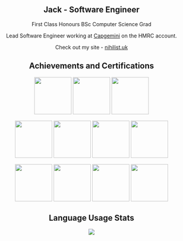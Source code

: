 <div align="center"/>

## Jack - Software Engineer
  
First Class Honours BSc Computer Science Grad

Lead Software Engineer working at [Capgemini](https://www.capgemini.com/gb-en/) on the HMRC account.
  
Check out my site - [nihilist.uk](https://nihilist.uk)

## Achievements and Certifications

[<img src="https://images.credly.com/images/8b8ed108-e77d-4396-ac59-2504583b9d54/cka_from_cncfsite__281_29.png" width=100>](https://www.credly.com/badges/db3005cd-aead-43d3-8b30-fc59ef8b0767/public_url)
[<img src="https://images.credly.com/images/4136ced8-75d5-4afb-8677-40b6236e2672/azure-ai-fundamentals-600x600.png" width=100>](https://learn.microsoft.com/api/credentials/share/en-us/JackWalker-1706/AB9028417F7C4133?sharingId=903CB362A3F07B4)
[<img src="https://images.credly.com/images/61f56aa4-16fd-403c-90bc-1d90dba1fa99/image.png" width=100>](https://learn.microsoft.com/api/credentials/share/en-us/JackWalker-1706/371631A05043004E?sharingId=903CB362A3F07B4)

[<img src="https://images.credly.com/size/680x680/images/00634f82-b07f-4bbd-a6bb-53de397fc3a6/image.png" width=100>](https://www.credly.com/badges/d6a7f6b1-1f9e-49cb-b2e6-40de61f324f7/public_url)
[<img src="https://images.credly.com/size/680x680/images/145a5de8-7390-4d57-b4cb-a10e2f9394e2/image.png" width=100>](https://www.credly.com/badges/b60dc5b8-2b9e-4de1-ba54-b15b18aeb09c/public_url)
[<img src="https://i.ibb.co/SVFxBfy/OCI2024-GAIOCP.png" width=100>](https://catalog-education.oracle.com/ords/certview/sharebadge?id=1960265745F67DC2F4376A5DC1F49F8948D3C80AF78AC77325DBBA179E8E9F43)
[<img src="https://i.ibb.co/zmKGygz/OCI23-AIFCA.png" width=100>](https://catalog-education.oracle.com/ords/certview/sharebadge?id=414811EADFDDA685F7224A2C473F0EC89DD8A67801E44D6BA2B8E70F224A7528)

[<img src="https://istqb-main-web-prod.s3.amazonaws.com/media/original_images/CTFL_J1Htlr0.png" width=100>](https://www.istqb.org/certifications/certified-tester-foundation-level)
[<img src="https://images.credly.com/size/680x680/images/f28a92f1-2837-4770-add0-70008be15e89/image.png" width=100>](https://www.credly.com/badges/f5a0e265-e84f-4bbc-a62a-c4fa5d23f96c/public_url)
[<img src="https://images.credly.com/images/f193424d-0f7b-4e05-99df-82c8da2feec1/blob" width=100>](https://www.credly.com/badges/7fadaf4d-8cf5-4162-8393-44ddfee1f098/public_url)
[<img src="https://images.credly.com/images/647a2912-0b98-4ee3-9cc0-0c89a01cdc02/blob" width=100>](https://www.credly.com/badges/28dd1dde-7359-421c-8c4b-f6b0c3effb17/public_url)

## Language Usage Stats

[<img src="https://github-readme-stats.vercel.app/api/top-langs/?username=JackW2000&theme=midnight-purple&hide_border=true&show_icons=true&layout=compact&langs_count=10&hide=jupyter%20notebook"/>]()

</div>
